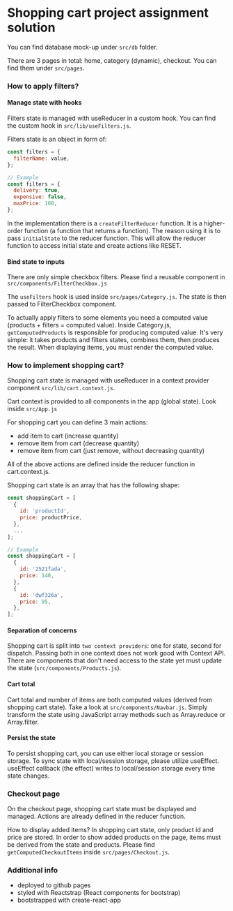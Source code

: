 # Shopping cart project assignment solution

You can find database mock-up under `src/db` folder.

There are 3 pages in total: home, category (dynamic), checkout.
You can find them under `src/pages`.

### How to apply filters?

#### Manage state with hooks

Filters state is managed with useReducer in a custom hook.
You can find the custom hook in `src/lib/useFilters.js`.

Filters state is an object in form of:

```js
const filters = {
  filterName: value,
};

// Example
const filters = {
  delivery: true,
  expensive: false,
  maxPrice: 100,
};
```

In the implementation there is a `createFilterReducer` function.
It is a higher-order function (a function that returns a function).
The reason using it is to pass `initialState` to the reducer function.
This will allow the reducer function to access initial state and create actions
like RESET.

#### Bind state to inputs

There are only simple checkbox filters.
Please find a reusable component in `src/components/FilterCheckbox.js`

The `useFilters` hook is used inside `src/pages/Category.js`.
The state is then passed to FilterCheckbox component.

To actually apply filters to some elements you need a computed value
(products + filters = computed value). Inside Category.js,
`getComputedProducts` is responsible for producing computed value.
It's very simple: it takes products and filters states, combines them,
then produces the result. When displaying items, you must render
the computed value.

### How to implement shopping cart?

Shopping cart state is managed with useReducer in a context provider component
`src/lib/cart.context.js`.

Cart context is provided to all components in the app (global state).
Look inside `src/App.js`

For shopping cart you can define 3 main actions:

- add item to cart (increase quantity)
- remove item from cart (decrease quantity)
- remove item from cart (just remove, without decreasing quantity)

All of the above actions are defined inside the reducer function in
cart.context.js.

Shopping cart state is an array that has the following shape:

```js
const shoppingCart = [
  {
    id: 'productId',
    price: productPrice,
  },
  ...
];

// Example
const shoppingCart = [
  {
    id: '2521fada',
    price: 140,
  },
  {
    id: 'dwf326a',
    price: 95,
  },
];
```

#### Separation of concerns

Shopping cart is split into `two context providers`: one for state,
second for dispatch. Passing both in one context does not work good with
Context API. There are components that don't need access to the state yet
must update the state (`src/components/Products.js`).

#### Cart total

Cart total and number of items are both computed values
(derived from shopping cart state). Take a look at `src/components/Navbar.js`.
Simply transform the state using JavaScript array methods
such as Array.reduce or Array.filter.

#### Persist the state

To persist shopping cart, you can use either local storage or session storage.
To sync state with local/session storage, please utilize useEffect.
useEffect callback (the effect) writes to local/session storage every
time state changes.

### Checkout page

On the checkout page, shopping cart state must be displayed and managed.
Actions are already defined in the reducer function.

How to display added items? In shopping cart state, only product id and price are stored.
In order to show added products on the page,
items must be derived from the state and products. Please find `getComputedCheckoutItems`
inside `src/pages/Checkout.js`.

### Additional info

- deployed to github pages
- styled with Reactstrap (React components for bootstrap)
- bootstrapped with create-react-app
